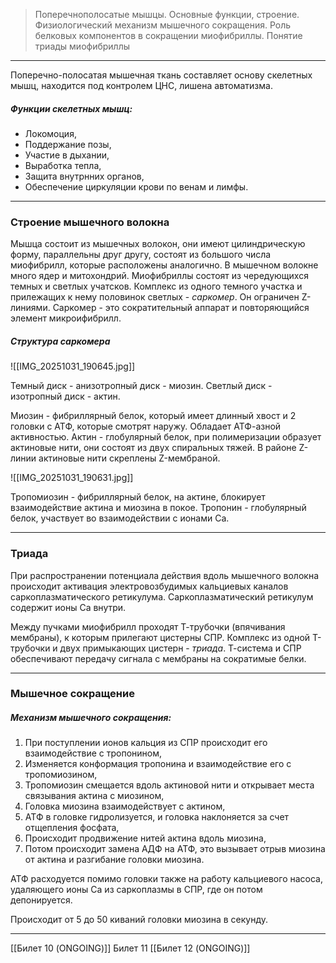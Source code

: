 
> Поперечнополосатые мышцы. Основные функции, строение. Физиологический механизм мышечного сокращения. Роль белковых компонентов в сокращении миофибриллы. Понятие триады миофибриллы

---


Поперечно-полосатая мышечная ткань составляет основу скелетных мышц, находится под контролем ЦНС, лишена автоматизма. 

##### Функции скелетных мышц:

- Локомоция,
- Поддержание позы,
- Участие в дыхании,
- Выработка тепла,
- Защита внутрнних органов,
- Обеспечение циркуляции крови по венам и лимфы.

---

### Строение мышечного волокна

Мышца состоит из мышечных волокон, они имеют цилиндрическую форму, параллельны друг другу, состоят из большого числа миофибрилл, которые расположены аналогично. В мышечном волокне много ядер и митохондрий.
Миофибриллы состоят из чередующихся темных и светлых учатсков. Комплекс из одного темного участка и прилежащих к нему половинок светлых - *саркомер*. Он ограничен Z-линиями. Саркомер - это сократительный аппарат и повторяющийся элемент микроифибрилл.

##### Структура саркомера

![[IMG_20251031_190645.jpg]]

Темный диск - анизотропный диск - миозин. Светлый диск - изотропный диск - актин. 

Миозин - фибриллярный белок, который имеет длинный хвост и 2 головки с АТФ, которые смотрят наружу. Обладает АТФ-азной активностью. Актин - глобулярный белок, при полимеризации образует актиновые нити, они состоят из двух спиральных тяжей. В районе Z-линии актиновые нити скреплены Z-мембраной. 

![[IMG_20251031_190631.jpg]]

Тропомиозин - фибриллярный белок, на актине, блокирует взаимодействие актина и миозина в покое. Тропонин - глобулярный белок, участвует во взаимодействии с ионами Са.

---

### Триада

При распространении потенциала действия вдоль мышечного волокна происходит активация электровозбудимых кальциевых каналов саркоплазматического ретикулума. Саркоплазматический ретикулум содержит ионы Са внутри. 

Между пучками миофибрилл проходят Т-трубочки (впячивания мембраны), к которым прилегают цистерны СПР. Комплекс из одной Т-трубочки и двух примыкающих цистерн - *триада*. Т-система и СПР обеспечивают передачу сигнала с мембраны на сократимые белки.

---

### Мышечное сокращение

##### Механизм мышечного сокращения:

1. При поступлении ионов кальция из СПР происходит его взаимодействие с тропонином,
2. Изменяется конформация тропонина и взаимодействие его с тропомиозином, 
3. Тропомиозин смещается вдоль актиновой нити и открывает места связывания актина с миозином,
4. Головка миозина взаимодействует с актином,
5. АТФ в головке гидролизуется, и головка наклоняется за счет отщепления фосфата,
6. Происходит продвижение нитей актина вдоль миозина,
7. Потом происходит замена АДФ на АТФ, это вызывает отрыв миозина от актина и разгибание головки миозина.

АТФ расходуется помимо головки также на работу кальциевого насоса, удаляющего ионы Са из саркоплазмы в СПР, где он потом депонируется.

Происходит от 5 до 50 киваний головки миозина в секунду.


---
[[Билет 10 (ONGOING)]]
Билет 11
[[Билет 12 (ONGOING)]]
